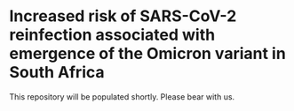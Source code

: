 # Increased risk of SARS-CoV-2 reinfection associated with emergence of the Omicron variant in South Africa

This repository will be populated shortly. Please bear with us.

